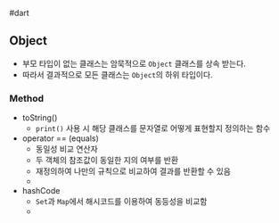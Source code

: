 #dart

## Object
- 부모 타입이 없는 클래스는 암묵적으로 `Object` 클래스를 상속 받는다.
- 따라서 결과적으로 모든 클래스는 `Object`의 하위 타입이다.

### Method
- toString()
	- `print()` 사용 시 해당 클래스를 문자열로 어떻게 표현할지 정의하는 함수
- operator == (equals)
	- 동일성 비교 연산자
	- 두 객체의 참조값이 동일한 지의 여부를 반환
	- 재정의하여 나만의 규칙으로 비교하여 결과를 반환할 수 있음
	- 
- hashCode
	- `Set`과 `Map`에서 해시코드를 이용하여 동등성을 비교함
	- 
